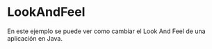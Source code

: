 # LookAndFeel
En este ejemplo se puede ver como cambiar el Look And Feel de una aplicación en Java.

